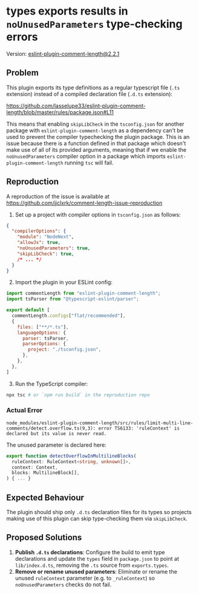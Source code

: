 # types exports results in `noUnusedParameters` type-checking errors

Version: eslint-plugin-comment-length@2.2.1

## Problem

This plugin exports its type definitions as a regular typescript file (`.ts`
extension) instead of a compiled declaration file (`.d.ts` extension):

https://github.com/lasselupe33/eslint-plugin-comment-length/blob/master/rules/package.json#L11

This means that enabling `skipLibCheck` in the `tsconfig.json` for another
package with `eslint-plugin-comment-length` as a dependency can't be used to
prevent the compiler typechecking the plugin package. This is an issue because
there is a function defined in that package which doesn't make use of all of its
provided arguments, meaning that if we enable the `noUnusedParameters` compiler
option in a package which imports `eslint-plugin-comment-length` running `tsc`
will fail.

## Reproduction

A reproduction of the issue is available at https://github.com/jjclxrk/comment-length-issue-reproduction

1. Set up a project with compiler options in `tsconfig.json` as follows:

```json
{
  "compilerOptions": {
    "module": "NodeNext",
    "allowJs": true,
    "noUnusedParameters": true,
    "skipLibCheck": true,
    /* ... */
  }
}
```

2. Import the plugin in your ESLint config:

```js
import commentLength from "eslint-plugin-comment-length";
import tsParser from "@typescript-eslint/parser";

export default [
  commentLength.configs["flat/recommended"],
  {
    files: ["**/*.ts"],
    languageOptions: {
      parser: tsParser,
      parserOptions: {
        project: "./tsconfig.json",
      },
    },
  },
]
```

3. Run the TypeScript compiler:

```bash
npx tsc # or `npm run build` in the reproduction repo
```

### Actual Error

```
node_modules/eslint-plugin-comment-length/src/rules/limit-multi-line-comments/detect.overflow.ts(9,3): error TS6133: 'ruleContext' is declared but its value is never read.
```

The unused parameter is declared here:

```ts
export function detectOverflowInMultilineBlocks(
  ruleContext: RuleContext<string, unknown[]>,
  context: Context,
  blocks: MultilineBlock[],
) { ... }
```

## Expected Behaviour

The plugin should ship only `.d.ts` declaration files for its types so
projects making use of this plugin can skip type-checking them via `skipLibCheck`.

## Proposed Solutions

1. **Publish `.d.ts` declarations**: Configure the build to emit type declarations and update the `types` field in `package.json` to point at `lib/index.d.ts`, removing the `.ts` source from `exports.types`.
2. **Remove or rename unused parameters**: Eliminate or rename the unused `ruleContext` parameter (e.g. to `_ruleContext`) so `noUnusedParameters` checks do not fail.
